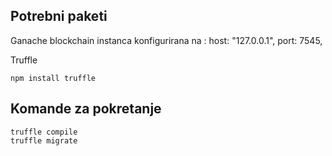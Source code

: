 ## Potrebni paketi
Ganache blockchain instanca konfigurirana na :
  host: "127.0.0.1",
  port: 7545,

Truffle
```
npm install truffle
```

## Komande za pokretanje
```
truffle compile
truffle migrate
```
